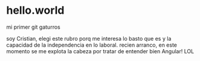 # hello.world
mi primer git gaturros
<main>
  soy Cristian, elegi este rubro porq me interesa lo basto que es y la capacidad de la independencia en lo laboral.
recien arranco, en este momento se me explota la cabeza por tratar de entender bien Angular! LOL
  </main>
